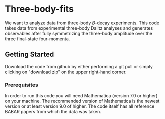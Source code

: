 # Three-body-fits
We want to analyze data from three-body $B$-decay experiments.
This code takes data from experimental three-body Dalitz analyses and generates observables after fully symmetrizing the three-body amplitude over the three final-state four-momenta.

## Getting Started
Download the code from github by either performing a git pull or simply clicking on "download zip" on the upper right-hand corner.

### Prerequisites
In order to run this code you will need Mathematica (version 7.0 or higher) on your machine. The recommended version of Mathematica is the newest version or at least version 9.0 of higher. The code itself has all reference BABAR papers from which the data was taken.
